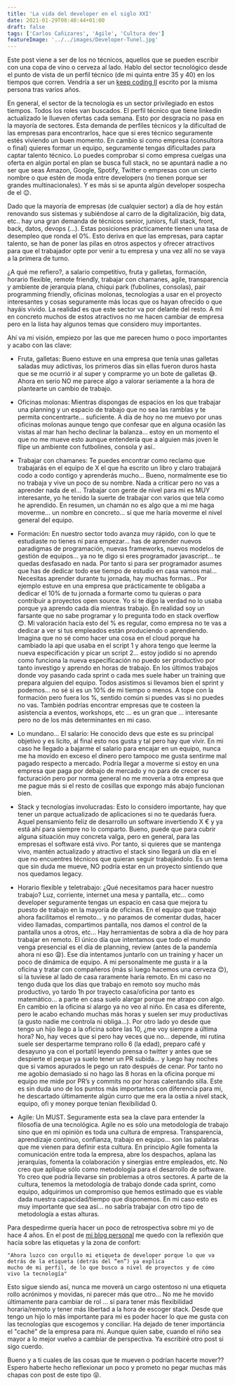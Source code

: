 ```yaml
---
title: 'La vida del developer en el siglo XXI'
date: 2021-01-29T08:40:44+01:00
draft: false
tags: ['Carlos Cañizares', 'Agile', 'Cultura dev']
featureImage: '../../images/Developer-Tunel.jpg'
---
```


Este post viene a ser de los no técnicos, aquellos que se pueden escribir con una copa de vino o cerveza al lado. Hablo del sector tecnológico desde el punto de vista de un perfil técnico (de mi quinta entre 35 y 40) en los tiempos que corren. Vendría a ser un [keep coding II](https://ccanizares.github.io/KeepCoding/keep-coding/) escrito por la misma persona tras varios años.

En general, el sector de la tecnología es un sector privilegiado en estos tiempos. Todos los roles van buscados. El perfil técnico que tiene linkedin actualizado le llueven ofertas cada semana. Esto por desgracia no pasa en la mayoría de sectores. Esta demanda de perfiles técnicos y la dificultad de las empresas para encontrarlos, hace que si eres técnico seguramente estés viviendo un buen momento. En cambio si como empresa (consultora o final) quieres formar un equipo, seguramente tengas dificultades para captar talento técnico. Lo puedes comprobar si como empresa cuelgas una oferta en algún portal en plan se busca full stack, no se apuntará nadie a no ser que seas Amazon, Google, Spotify, Twitter o empresas con un cierto nombre o que estén de moda entre developers (no tienen porque ser grandes multinacionales). Y es más si se apunta algún developer sospecha de el 😉.

Dado que la mayoría de empresas (de cualquier sector) a día de hoy están renovando sus sistemas y subiéndose al carro de la digitalización, big data, etc.. hay una gran demanda de técnicos senior, juniors, full stack, front, back, datos, devops (…). Estas posiciones prácticamente tienen una tasa de desempleo que ronda el 0%. Esto deriva en que las empresas, para captar talento, se han de poner las pilas en otros aspectos y ofrecer atractivos para que el trabajador opte por venir a tu empresa y una vez allí no se vaya a la primera de turno.

¿A qué me refiero?, a salario competitivo, fruta y galletas, formación, horario flexible, remote friendly, trabajar con chamanes, agile, transparencia y ambiente de jerarquía plana, chiqui park (fubolines, consolas), pair programming friendly, oficinas molonas, tecnologías a usar en el proyecto interesantes y cosas seguramente más locas que os hayan ofrecido o que hayáis vivido. La realidad es que este sector va por delante del resto. A mi en concreto muchos de estos atractivos no me hacen cambiar de empresa pero en la lista hay algunos temas que considero muy importantes.

Ahí va mi visión, empiezo por las que me parecen humo o poco importantes y acabo con las clave:

- Fruta, galletas: Bueno estuve en una empresa que tenía unas galletas saladas muy adictivas, los primeros días sin ellas fueron duros hasta que se me ocurrió ir al super y comprarme yo un bote de galletas 😅. Ahora en serio NO me parece algo a valorar seriamente a la hora de plantearte un cambio de trabajo.

- Oficinas molonas: Mientras dispongas de espacios en los que trabajar una planning y un espacio de trabajo que no sea las ramblas y te permita concentrarte... suficiente. A día de hoy no me muevo por unas oficinas molonas aunque tengo que confesar que en alguna ocasión las vistas al mar han hecho declinar la balanza... estoy en un momento el que no me mueve esto aunque entendería que a alguien más joven le flipe un ambiente con futbolines, consola y así..

- Trabajar con chamanes: Te puedes encontrar como reclamo que trabajarás en el equipo de X el que ha escrito un libro y claro trabajará codo a codo contigo y aprenderás mucho… Bueno, normalmente ese tio no trabaja y vive un poco de su nombre. Nada a criticar pero no vas a aprender nada de el… Trabajar con gente de nivel para mi es MUY interesante, yo he tenido la suerte de trabajar con varios que tela como he aprendido. En resumen, un chamán no es algo que a mi me haga moverme… un nombre en concreto… sí que me haría moverme el nivel general del equipo.

- Formación: En nuestro sector todo avanza muy rápido, con lo que te estudiaste no tienes ni para empezar… has de aprender nuevos paradigmas de programación, nuevas frameworks, nuevos modelos de gestión de equipos… ya no te digo si eres programador javascript… te quedas desfasado en nada. Por tanto si para ser programador asumes que has de dedicar todo ese tiempo de estudio en casa vamos mal… Necesitas aprender durante tu jornada, hay muchas formas… Por ejemplo estuve en una empresa que prácticamente te obligaba a dedicar el 10% de tu jornada a formarte como tu quieras o para contribuir a proyectos open source. Yo si te digo la verdad no lo usaba porque ya aprendo cada día mientras trabajo. En realidad soy un farsante que no sabe programar y lo pregunta todo en stack overflow 😊. Mi valoración hacía esto del % es regular, como empresa no te vas a dedicar a ver si tus empleados están produciendo o aprendiendo. Imagina que no sé como hacer una cosa en el cloud porque ha cambiado la api que usaba en el script 1 y ahora tengo que leerme la nueva especificación y picar un script 2… estoy jodido si no aprendo como funciona la nueva especificación no puedo ser productivo por tanto investigo y aprendo en horas de trabajo. En los últimos trabajos donde voy pasando cada sprint o cada mes suele haber un training que prepara alguien del equipo. Todos asistimos si llevamos bien el sprint y podemos… no sé si es un 10% de mi tiempo o menos. A tope con la formación pero fuera los %, sentido común si puedes vas si no puedes no vas. También podrías encontrar empresas que te costeen la asistencia a eventos, workshops, etc ... es un gran que ... interesante pero no de los más determinantes en mi caso.

- Lo mundano... El salario: He conocido devs que este es su principal objetivo y es lícito, al final esto nos gusta y tal pero hay que vivir. En mi caso he llegado a bajarme el salario para encajar en un equipo, nunca me ha movido en exceso el dinero pero tampoco me gusta sentirme mal pagado respecto a mercado. Podría llegar a moverme si estoy en una empresa que paga por debajo de mercado y no para de crecer su facturación pero por norma general no me movería a otra empresa que me pague más si el resto de cosillas que expongo más abajo funcionan bien.

- Stack y tecnologías involucradas: Esto lo considero importante, hay que tener un parque actualizado de aplicaciones si no te quedarás fuera. Aquel pensamiento feliz de desarrollo un software invertiendo X € y ya está ahí para siempre no lo comparto. Bueno, puede que para cubrir alguna situación muy concreta valga, pero en general, para las empresas el software está vivo. Por tanto, si quieres que se mantenga vivo, mantén actualizado y atractivo el stack sino llegará un día en el que no encuentres técnicos que quieran seguir trabajándolo. Es un tema que sin duda me mueve, NO podría estar en un proyecto sintiendo que nos quedamos legacy.

- Horario flexible y teletrabajo: ¿Qué necesitamos para hacer nuestro trabajo? Luz, corriente, internet una mesa y pantalla, etc… como developer seguramente tengas un espacio en casa que mejora tu puesto de trabajo en la mayoría de oficinas. En el equipo que trabajo ahora facilitamos el remoto… y no paramos de comentar dudas, hacer video llamadas, compartimos pantalla, nos damos el control de la pantalla unos a otros, etc… Hay herramientas de sobra a día de hoy para trabajar en remoto. El único día que intentamos que todo el mundo venga presencial es el día de planning, review (antes de la pandemía ahora ni eso 😩). Ese día intentamos juntarlo con un training y hacer un poco de dinámica de equipo. A mi personalmente me gusta ir a la oficina y tratar con compañeros (más si luego hacemos una cerveza 😊), si la tuviese al lado de casa raramente haría remoto. En mi caso no tengo duda que los días que trabajo en remoto soy mucho más productivo, yo tardo 1h por trayecto casa/oficina por tanto es matemático… a parte en casa suelo alargar porque me atrapo con algo. En cambio en la oficina si alargo ya no veo al niño. En casa es diferente, pero le acabo echando muchas más horas y suelen ser muy productivas (a gusto nadie me controla ni obliga…). Por otro lado yo desde que tengo un hijo llego a la oficina sobre las 10, ¿me voy siempre a última hora? No, hay veces que sí pero hay veces que no… depende, mi rutina suele ser despertarme temprano rollo 6 (la edad), preparo café y desayuno ya con el portatil leyendo prensa o twitter y antes que se despierte el peque ya suelo tener un PR subida… y luego hay noches que si vamos apurados le pego un rato después de cenar. Por tanto no me agobio demasiado si no hago las 8 horas en la oficina porque mi equipo me mide por PR’s y commits no por horas calentando silla. Este es sin duda uno de los puntos más importantes con diferencia para mi, he descartado últimamente algún curro que me era la ostia a nivel stack, equipo, ofi y money porque tenían flexibilidad 0.

- Agile: Un MUST. Seguramente esta sea la clave para entender la filosofía de una tecnológica. Agile no es sólo una metodología de trabajo sino que en mi opinión es toda una cultura de empresa. Transparencia, aprendizaje continuo, confianza, trabajo en equipo… son las palabras que me vienen para definir esta cultura. En principio Agile fomenta la comunicación entre toda la empresa, abre los despachos, aplana las jerarquías, fomenta la colaboración y sinergias entre empleados, etc. No creo que aplique sólo como metodología para el desarrollo de software. Yo creo que podría llevarse sin problemas a otros sectores. A parte de la cultura, tenemos la metodología de trabajo donde cada sprint, como equipo, adquirimos un compromiso que hemos estimado que es viable dada nuestra capacidad/tiempo que disponemos. En mi caso esto es muy importante que sea así… no sabría trabajar con otro tipo de metodología a estas alturas.

Para despedirme quería hacer un poco de retrospectiva sobre mi yo de hace 4 años. En el post de [mi blog personal](https://ccanizares.github.io/KeepCoding/keep-coding/) me quedo con la reflexión que hacía sobre las etiquetas y la zona de confort:

```
"Ahora luzco con orgullo mi etiqueta de developer porque lo que va detrás de la etiqueta (detrás del “en”) ya explica
mucho de mi perfil, de lo que busco a nivel de proyectos y de cómo vivo la tecnología"
```

Esto sigue siendo así, nunca me moverá un cargo ostentoso ni una etiqueta rollo acrónimos y movidas, ni parecer más que otro... No me he movido últimamente para cambiar de rol ... sí para tener más flexibilidad horaria/remoto y tener más libertad a la hora de escoger stack. Desde que tengo un hijo lo más importante para mi es poder hacer lo que me gusta con las tecnologías que escogemos y conciliar. Ha dejado de tener importáncia el "caché" de la empresa para mi. Aunque quien sabe, cuando el niño sea mayor a lo mejor vuelvo a cambiar de perspectiva. Ya escribiré otro post si sigo cuerdo.

Bueno y a ti cuales de las cosas que te mueven o podrían hacerte mover?? Espero haberte hecho reflexionar un poco y prometo no pegar muchas más chapas con post de este tipo 😝.

